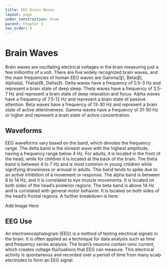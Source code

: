 ```yaml
---
title: EEG Brain Waves
layout: page
under_construction: true
parent: Chapter 5
nav_order: 0
---
```


# Brain Waves
Brain waves are oscillating electrical voltages in the brain measuring just a few millionths of a volt. There are five widely recognized brain waves, and the main frequencies of human EEG waves are Gamma(Ɣ), Beta(β), Alpha(𝛼), Theta(𝛳), Delta(δ). Delta waves have a frequency of 0.5-3 Hz and represent a brain state of deep sleep. Theta waves have a frequency of 3.5-7 Hz and represent a brain state of deep relaxation and focus. Alpha waves have a frequency of 7.5-12 Hz and represent a brain state of passive attention. Beta waves have a frequency of 13-30 Hz and represent a brain state of active attentiveness. Gamma waves have a frequency of 31-50 Hz or higher and represent a brain state of active concentration.

## Waveforms
EEG waveforms vary based on the band, which denotes the frequency range. The delta band is the slowest wave with the highest amplitude, having a frequency range below 4 Hz. For adults, it is located in the front of the head, while for children it is located at the back of the brain. The theta band is between 4 to 7 Hz and is most common in young children while signifying drowsiness or arousal in adults. This band tends to spike due to an active inhibition of a movement or response. The alpha band is between 8 to 14 Hz, and it is correlated to eye muscle movements. It is located on both sides of the head’s posterior regions. The beta band is above 14 Hz and is correlated with general motor behavior. It is located on both sides of the head’s frontal regions. A further breakdown is here:

Add Image Here
## EEG Use
An electroencephalogram (EEG) is a method of testing electrical signals in the brain. It is often applied as a technique for data analysis such as time and frequency series analysis. The brain’s neurons contain ionic current, which creates voltage fluctuations that EEG can measure. This electrical activity is spontaneous and recorded over a period of time from many scalp electrodes to form an EEG signal.
